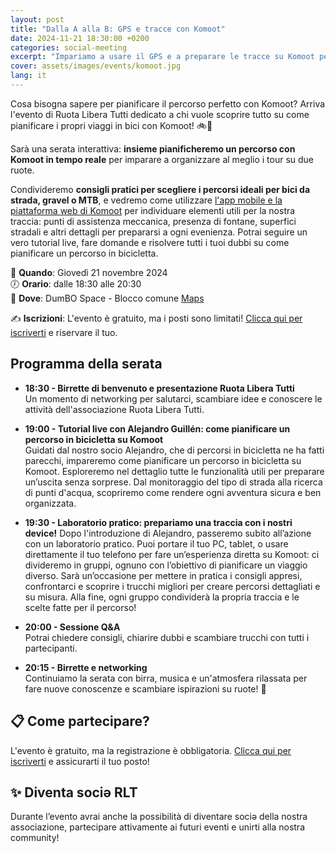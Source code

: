 ```yaml
---
layout: post
title: "Dalla A alla B: GPS e tracce con Komoot"
date: 2024-11-21 18:30:00 +0200
categories: social-meeting
excerpt: "Impariamo a usare il GPS e a preparare le tracce su Komoot per adattarle alle proprie necessità"
cover: assets/images/events/komoot.jpg
lang: it
---
```


Cosa bisogna sapere per pianificare il percorso perfetto con Komoot?
Arriva l'evento di Ruota Libera Tutti dedicato a chi vuole scoprire tutto su come pianificare i propri viaggi in bici con Komoot! 🚲📍

Sarà una serata interattiva: **insieme pianificheremo un percorso con Komoot in tempo reale** per imparare a organizzare al meglio i tour su due ruote. 

Condivideremo **consigli pratici per scegliere i percorsi ideali per bici da strada, gravel o MTB**, e vedremo come utilizzare [l'app mobile e la piattaforma web di Komoot](https://www.komoot.com/it-it) per individuare elementi utili per la nostra traccia: punti di assistenza meccanica, presenza di fontane, superfici stradali e altri dettagli per prepararsi a ogni evenienza. Potrai seguire un vero tutorial live, fare domande e risolvere tutti i tuoi dubbi su come pianificare un percorso in bicicletta.

📅 **Quando**: Giovedì 21 novembre 2024\
🕖 **Orario**: dalle 18:30 alle 20:30\
📍 **Dove**: DumBO Space - Blocco comune [Maps](https://maps.app.goo.gl/UpHT9WyYLxS9EJJi9)

✍️ **Iscrizioni**: L'evento è gratuito, ma i posti sono limitati! [Clicca qui per iscriverti](https://forms.gle/jEHVU2RStCm6P7zr6) e riservare il tuo.

## **Programma della serata**

- **18:30 - Birrette di benvenuto e presentazione Ruota Libera Tutti**\
Un momento di networking per salutarci, scambiare idee e conoscere le attività dell'associazione Ruota Libera Tutti.

- **19:00 - Tutorial live con Alejandro Guillén: come pianificare un percorso in bicicletta su Komoot**\
Guidati dal nostro socio Alejandro, che di percorsi in bicicletta ne ha fatti parecchi, impareremo come pianificare un percorso in bicicletta su Komoot. Esploreremo nel dettaglio tutte le funzionalità utili per preparare un’uscita senza sorprese. Dal monitoraggio del tipo di strada alla ricerca di punti d'acqua, scopriremo come rendere ogni avventura sicura e ben organizzata.

- **19:30 - Laboratorio pratico: prepariamo una traccia con i nostri device!**
Dopo l'introduzione di Alejandro, passeremo subito all’azione con un laboratorio pratico. Puoi portare il tuo PC, tablet, o usare direttamente il tuo telefono per fare un’esperienza diretta su Komoot: ci divideremo in gruppi, ognuno con l’obiettivo di pianificare un viaggio diverso. Sarà un’occasione per mettere in pratica i consigli appresi, confrontarci e scoprire i trucchi migliori per creare percorsi dettagliati e su misura. Alla fine, ogni gruppo condividerà la propria traccia e le scelte fatte per il percorso!

- **20:00 - Sessione Q&A**\
Potrai chiedere consigli, chiarire dubbi e scambiare trucchi con tutti i partecipanti.

- **20:15 - Birrette e networking**\
Continuiamo la serata con birra, musica e un'atmosfera rilassata per fare nuove conoscenze e scambiare ispirazioni su ruote! 🍻

## 📋 Come partecipare?
L'evento è gratuito, ma la registrazione è obbligatoria. [Clicca qui per iscriverti]() e assicurarti il tuo posto!

## ✨ Diventa sociə RLT
Durante l’evento avrai anche la possibilità di diventare sociə della nostra associazione, partecipare attivamente ai futuri eventi e unirti alla nostra community!
